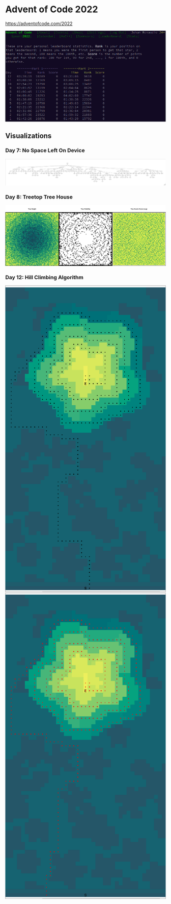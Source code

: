 # Advent of Code 2022

https://adventofcode.com/2022

![](screenshot.png)

## Visualizations

### Day 7: No Space Left On Device
![](plot_day07.png)

### Day 8: Treetop Tree House
![](plot_day08.png)

### Day 12: Hill Climbing Algorithm
![](plot_day12a.png)![](plot_day12b.png)